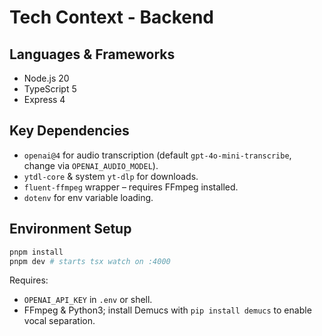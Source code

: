 # Tech Context - Backend

## Languages & Frameworks
- Node.js 20
- TypeScript 5
- Express 4

## Key Dependencies
- `openai@4` for audio transcription (default `gpt-4o-mini-transcribe`, change via `OPENAI_AUDIO_MODEL`).
- `ytdl-core` & system `yt-dlp` for downloads.
- `fluent-ffmpeg` wrapper – requires FFmpeg installed.
- `dotenv` for env variable loading.

## Environment Setup
```bash
pnpm install
pnpm dev # starts tsx watch on :4000
```
Requires:
- `OPENAI_API_KEY` in `.env` or shell.
- FFmpeg & Python3; install Demucs with `pip install demucs` to enable vocal separation. 